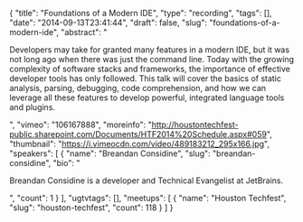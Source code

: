 {
  "title": "Foundations of a Modern IDE",
  "type": "recording",
  "tags": [],
  "date": "2014-09-13T23:41:44",
  "draft": false,
  "slug": "foundations-of-a-modern-ide",
  "abstract": "<p>Developers may take for granted many features in a modern IDE, but it was not long ago when there was just the command line. Today with the growing complexity of software stacks and frameworks, the importance of effective developer tools has only followed. This talk will cover the basics of static analysis, parsing, debugging, code comprehension, and how we can leverage all these features to develop powerful, integrated language tools and plugins.</p>",
  "vimeo": "106167888",
  "moreinfo": "http://houstontechfest-public.sharepoint.com/Documents/HTF2014%20Schedule.aspx#059",
  "thumbnail": "https://i.vimeocdn.com/video/489183212_295x166.jpg",
  "speakers": [
    {
      "name": "Breandan Considine",
      "slug": "breandan-considine",
      "bio": "<p>Breandan Considine is a developer and Technical Evangelist at JetBrains.</p>",
      "count": 1
    }
  ],
  "ugtvtags": [],
  "meetups": [
    {
      "name": "Houston Techfest",
      "slug": "houston-techfest",
      "count": 118
    }
  ]
}